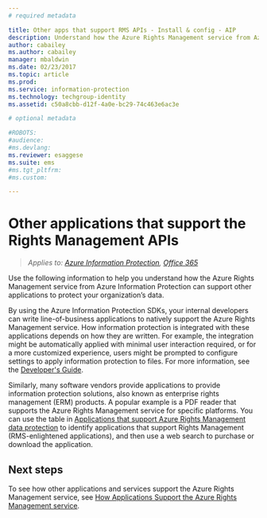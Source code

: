 ```yaml
---
# required metadata

title: Other apps that support RMS APIs - Install & config - AIP
description: Understand how the Azure Rights Management service from Azure Information Protection can support other applications to protect your organization's data.
author: cabailey
ms.author: cabailey
manager: mbaldwin
ms.date: 02/23/2017
ms.topic: article
ms.prod:
ms.service: information-protection
ms.technology: techgroup-identity
ms.assetid: c50a8cbb-d12f-4a0e-bc29-74c463e6ac3e

# optional metadata

#ROBOTS:
#audience:
#ms.devlang:
ms.reviewer: esaggese
ms.suite: ems
#ms.tgt_pltfrm:
#ms.custom:

---
```


# Other applications that support the Rights Management APIs

>*Applies to: [Azure Information Protection](https://azure.microsoft.com/pricing/details/information-protection), [Office 365](http://download.microsoft.com/download/E/C/F/ECF42E71-4EC0-48FF-AA00-577AC14D5B5C/Azure_Information_Protection_licensing_datasheet_EN-US.pdf)*

Use the following information to help you understand how the Azure Rights Management service from Azure Information Protection can support other applications to protect your organization’s data.

By using the Azure Information Protection SDKs, your internal developers can write line-of-business applications to natively support the Azure Rights Management service. How information protection is integrated with these applications depends on how they are written. For example, the integration might be automatically applied with minimal user interaction required, or for a more customized experience, users might be prompted to configure settings to apply information protection to files. For more information, see the [Developer's Guide](./develop/developers-guide.md).

Similarly, many software vendors provide applications to provide information protection solutions, also known as enterprise rights management (ERM) products. A popular example is a PDF reader that supports the Azure Rights Management service for specific platforms. You can use the table in [Applications that support Azure Rights Management data protection](./requirements-applications.md) to identify applications that support Rights Management (RMS-enlightened applications), and then use a web search to purchase or download the application.

## Next steps

To see how other applications and services support the Azure Rights Management service, see [How Applications Support the Azure Rights Management service](applications-support.md).
